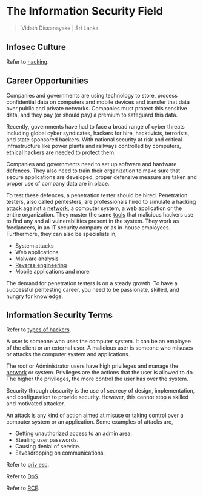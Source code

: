 # The Information Security Field

> Vidath Dissanayake | Sri Lanka

## Infosec Culture

Refer to [hacking](../../../../../hacking/hacking.md).

## Career Opportunities

Companies and governments are using technology to store, process confidential data on computers and mobile devices and transfer that data over public and private networks. Companies must protect this sensitive data, and they pay (or should pay) a premium to safeguard this data.

Recently, governments have had to face a broad range of cyber threats including global cyber syndicates, hackers for hire, hacktivists, terrorists, and state sponsored hackers. With national security at risk and critical infrastructure like power plants and railways controlled by computers, ethical hackers are needed to protect them.

Companies and governments need to set up software and hardware defences. They also need to train their organization to make sure that secure applications are developed, proper defensive measure are taken and proper use of company data are in place.

To test these defences, a penetration tester should be hired. Penetration testers, also called pentesters, are professionals hired to simulate a hacking attack against a [network](../../../../../network/network.md), a computer system, a web application or the entire organization. They master the same [tools](../../../../../tools/tools.md) that malicious hackers use to find any and all vulnerabilities present in the system. They work as freelancers, in an IT security company or as in-house employees. Furthermore, they can also be specialists in,
- System attacks
- Web applications
- Malware analysis
- [Reverse engineering](../../../../../reverse%20engineering/reverse%20engineering.md)
- Mobile applications and more.

The demand for penetration testers is on a steady growth. To have a successful pentesting career, you need to be passionate, skilled, and hungry for knowledge.

## Information Security Terms

Refer to [types of hackers](../../../../../hacking/types%20of%20hackers/types%20of%20hackers.md).

A user is someone who uses the computer system. It can be an employee of the client or an external user. A malicious user is someone who misuses or attacks the computer system and applications.

The root or Administrator users have high privileges and manage the [network](../../../../../network/network.md) or system. Privileges are the actions that the user is allowed to do. The higher the privileges, the more control the user has over the system.

Security through obscurity is the use of secrecy of design, implementation, and configuration to provide security. However, this cannot stop a skilled and motivated attacker.

An attack is any kind of action aimed at misuse or taking control over a computer system or an application. Some examples of attacks are,
- Getting unauthorized access to an admin area.
- Stealing user passwords.
- Causing denial of service.
- Eavesdropping on communications.

Refer to [priv esc](../../../../../hacking/attacks%20and%20vulnerabilities/multiple/priv%20esc.md).

Refer to [DoS](../../../../../hacking/attacks%20and%20vulnerabilities/multiple/DoS.md).

Refer to [RCE](../../../../../hacking/attacks%20and%20vulnerabilities/multiple/RCE.md).
